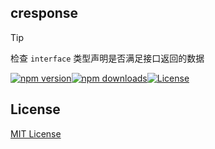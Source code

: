 ## cresponse

> [!TIP]
> 检查 `interface` 类型声明是否满足接口返回的数据

[![npm version][npm-version-src]][npm-package-href][![npm downloads][npm-monthly-downloads-src]][npm-monthly-downloads-href][![License][license-src]][npm-package-href]

## License

[MIT License](./LICENSE)

<!-- Badges -->

[npm-package-href]: https://npmjs.com/package/cresponse
[npm-monthly-downloads-src]: https://img.shields.io/npm/dm/cresponse.svg?style=flat-square
[npm-monthly-downloads-href]: http://npm-stat.com/charts.html?package=cresponse&from=2024-03-16
[npm-version-src]: https://img.shields.io/npm/v/cresponse/latest.svg?style=flat-square
[license-src]: https://img.shields.io/npm/l/cresponse.svg?style=flat-square
